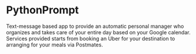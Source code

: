 # PythonPrompt

Text-message based app to provide an automatic personal manager who organizes and takes care of your entire day based on your Google calendar.
Services provided starts from booking an Uber for your destination to arranging for your meals via Postmates.
